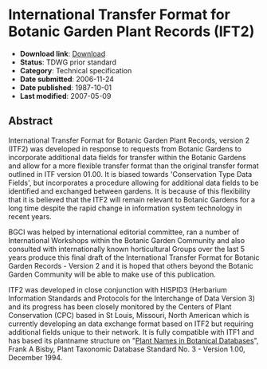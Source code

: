 # International Transfer Format for Botanic Garden Plant Records (IFT2)

* **Download link**: [Download](102-525-1-RV.pdf)
* **Status**: TDWG prior standard
* **Category**: Technical specification
* **Date submitted**: 2006-11-24
* **Date published**: 1987-10-01
* **Last modified**: 2007-05-09

## Abstract

International Transfer Format for Botanic Garden Plant Records, version 2 (ITF2) was developed in response to requests from Botanic Gardens to incorporate additional data fields for transfer within the Botanic Gardens and allow for a more flexible transfer format than the original transfer format outlined in ITF version 01.00. It is biased towards 'Conservation Type Data Fields', but incorporates a procedure allowing for additional data fields to be identified and exchanged between gardens. It is because of this flexibility that it is believed that the ITF2 will remain relevant to Botanic Gardens for a long time despite the rapid change in information system technology in recent years.

BGCI was helped by international editorial committee, ran a number of International Workshops within the Botanic Garden Community and also consulted with internationally known horticultural Groups over the last 5 years produce this final draft of the International Transfer Format for Botanic Garden Records - Version 2 and it is hoped that others beyond the Botanic Garden Community will be able to make use of this publication.

ITF2 was developed in close conjunction with HISPID3 (Herbarium Information Standards and Protocols for the Interchange of Data Version 3) and its progress has been closely monitored by the Centers of Plant Conservation (CPC) based in St Louis, Missouri, North American which is currently developing an data exchange format based on ITF2 but requiring additional fields unique to their network. It is fully compatible with ITF1 and has based its plantname structure on "[Plant Names in Botanical Databases](../plant-names-in-botanical-databases)", Frank A Bisby, Plant Taxonomic Database Standard No. 3 - Version 1.00, December 1994.
